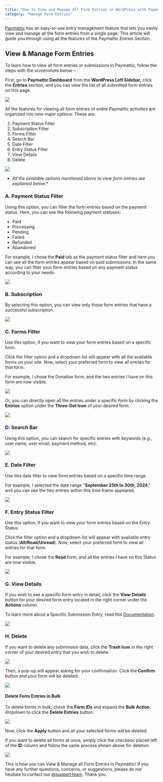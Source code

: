 ```yaml
---
title: "How to View and Manage All Form Entries in WordPress with Paymattic"
category: "Manage Form Entries"
---
```

[Paymattic](https://paymattic.com/) has an easy-to-use entry management feature that lets you easily view and manage all the form entries from a single page. This article will guide you through using all the features of the Paymattic Entries Section.

## View &amp; Manage Form Entries

To learn how to view all form entries or submissions in Paymattic, follow the steps with the screenshots below –

First, go to **Paymattic Dashboard** from the **WordPress Left Sidebar,** click the **Entries** section, and you can view the list of all submitted form entries on this page.

![](/images/manage-form-entries/how-to-view-and-manage-all-form-entries-in-wordpress-with-paymattic/Entries-section-from-Paymattic-Navbar-scaled.webp)

All the features for viewing all form entries of entire Paymattic activities are organized into nine major options: These are:

1. Payment Status Filter
2. Subscription Filter
3. Forms Filter
4. Search Bar
5. Date Filter
6. Entry Status Filter
7. View Details
8. Delete

![](/images/manage-form-entries/how-to-view-and-manage-all-form-entries-in-wordpress-with-paymattic/All-features-to-view-entries-scaled.webp)
- *All the available options mentioned above to view form entries are explained below:**

### A. Payment Status Filter

Using this option, you can filter the form entries based on the payment status. Here, you can see the following payment statuses:
- Paid
- Processing
- Pending
- Failed
- Refunded
- Abandoned

For example, I chose the **Paid** tab as the payment status filter and here you can see all the form entries appear based on paid submissions. In the same way, you can filter your form entries based on any payment status according to your needs.

![](/images/manage-form-entries/how-to-view-and-manage-all-form-entries-in-wordpress-with-paymattic/Paid-scaled.webp)

### B. Subscription

By selecting this option, you can view only those form entries that have a successful subscription.

![](/images/manage-form-entries/how-to-view-and-manage-all-form-entries-in-wordpress-with-paymattic/Subscription-scaled.webp)

### C. Forms Filter

Use this option, if you want to view your form entries based on a specific form.

Click the filter option and a dropdown list will appear with all the available forms on your site. Now, select your preferred form to view all entries for that form.

For example, I chose the Donation form, and the two entries I have on this form are now visible.

![](/images/manage-form-entries/how-to-view-and-manage-all-form-entries-in-wordpress-with-paymattic/Form-Filter-scaled.webp)

Or, you can directly open all the entries under a specific form by clicking the **Entries** option under the **Three-Dot Icon** of your desired form.

![](/images/manage-form-entries/how-to-view-and-manage-all-form-entries-in-wordpress-with-paymattic/Entries-option-under-Three-dot-icon-new-scaled.webp)

### D. Search Bar

Using this option, you can search for specific entries with keywords (e.g., user name, user email, payment method, etc).

![](/images/manage-form-entries/how-to-view-and-manage-all-form-entries-in-wordpress-with-paymattic/Search-Bar-scaled.webp)

### E. Date Filter

Use this date filter to view form entries based on a specific time range.

For example, I selected the date range "**September 25th to 30th, 2024**," and you can see the two entries within this time frame appeared.

![](/images/manage-form-entries/how-to-view-and-manage-all-form-entries-in-wordpress-with-paymattic/Date-Filter-scaled.webp)

### F. Entry Status Filter

Use this option, if you want to view your form entries based on the Entry Status.

Click the filter option and a dropdown list will appear with available entry status (**All/Read/Unread**). Now, select your preferred form to view all entries for that form.

For example, I chose the **Read** form, and all the entries I have on this Status are now visible.

![](/images/manage-form-entries/how-to-view-and-manage-all-form-entries-in-wordpress-with-paymattic/Entry-Status-scaled.webp)

### G. View Details

If you wish to see a specific form entry in detail, click the **View Details** button for your desired form entry located in the right corner under the **Actions** column.

To learn more about a Specific Submission Entry, read this [Documentation](/how-to-view-single-submission-data-and-manage-payments-in-paymattic).

![](/images/manage-form-entries/how-to-view-and-manage-all-form-entries-in-wordpress-with-paymattic/View-details-scaled.webp)

### H. Delete 

If you want to delete any submission data, click the **Trash Icon** in the right corner of your desired entry that you wish to delete.

![](/images/manage-form-entries/how-to-view-and-manage-all-form-entries-in-wordpress-with-paymattic/Delete-scaled.webp)

Then, a pop-up will appear asking for your confirmation. Click the **Confirm** button and your form will be deleted.

![](/images/manage-form-entries/how-to-view-and-manage-all-form-entries-in-wordpress-with-paymattic/Confirm-delete-button.webp)

#### Delete Form Entries in Bulk

To delete forms in bulk, check the **Form IDs** and expand the **Bulk Action** dropdown to click the **Delete Entries** button.

![](/images/manage-form-entries/how-to-view-and-manage-all-form-entries-in-wordpress-with-paymattic/Bulk-actions-for-delete-scaled.webp)

Now, click the **Apply** button and all your selected forms will be deleted.

If you want to delete all forms at once, simply click the checkbox placed left of the **ID** column and follow the same process shown above for deletion.

![](/images/manage-form-entries/how-to-view-and-manage-all-form-entries-in-wordpress-with-paymattic/Apply-button-for-delete-in-bulk-scaled.webp)

This is how you can View &amp; Manage all Form Entries in Paymattic!
If you have any further questions, concerns, or suggestions, please do not hesitate to contact our [@support team](https://wpmanageninja.com/support-tickets/?utm_source=wpmn&utm_medium=home&utm_campaign=site#/). Thank you.